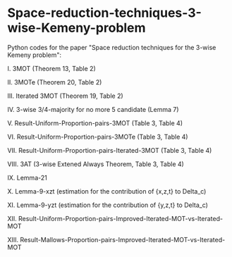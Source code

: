 # Space-reduction-techniques-3-wise-Kemeny-problem
Python codes for the paper "Space reduction techniques for the 3-wise Kemeny problem": 

I. 3MOT (Theorem 13, Table 2)

II. 3MOTe (Theorem 20, Table 2)

III. Iterated 3MOT (Theorem 19, Table 2) 

IV. 3-wise 3/4-majority for no more 5 candidate (Lemma 7)

V. Result-Uniform-Proportion-pairs-3MOT (Table 3, Table 4)

VI. Result-Uniform-Proportion-pairs-3MOTe (Table 3, Table 4)

VII. Result-Uniform-Proportion-pairs-Iterated-3MOT (Table 3, Table 4)

VIII. 3AT (3-wise Extened Always Theorem, Table 3, Table 4)

IX. Lemma-21  

X. Lemma-9-xzt (estimation for the contribution of {x,z,t} to Delta_c)

XI. Lemma-9-yzt (estimation for the contribution of {y,z,t} to Delta_c) 

XII. Result-Uniform-Proportion-pairs-Improved-Iterated-MOT-vs-Iterated-MOT

XIII. Result-Mallows-Proportion-pairs-Improved-Iterated-MOT-vs-Iterated-MOT
